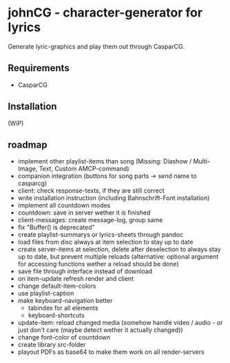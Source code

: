# johnCG - character-generator for lyrics
Generate lyric-graphics and play them out through CasparCG.

## Requirements
- CasparCG

## Installation
(WiP)

## roadmap
- implement other playlist-items than song (Missing: Diashow / Multi-Image, Text, Custom AMCP-command)
- companion integration (buttons for song parts -> send name to casparcg)
- client: check response-texts, if they are still correct
- write installation instruction (including Bahnschrift-Font installation)
- implement all countdown modes
- countdown: save in server wether it is finished
- client-messages: create message-log, group same
- fix "Buffer() is deprecated"
- create playlist-summarys or lyrics-sheets through pandoc
- load files from disc always at item selection to stay up to date
- create server-items at selection, delete after deselection to always stay up to date, but prevent multiple reloads (alternative: optional argument for accessing functions wether a reload should be done)
- save file through interface instead of download
- on item-update refresh render and client
- change default-item-colors
- use playlist-caption
- make keyboard-navigation better
  - tabindex for all elements
  - keyboard-shortcuts
- update-item: reload changed media (somehow handle video / audio - or just don't care (maybe detect wether it actually changed))
- change font-color of countdown
- create library src-folder
- playout PDFs as base64 to make them work on all render-servers
